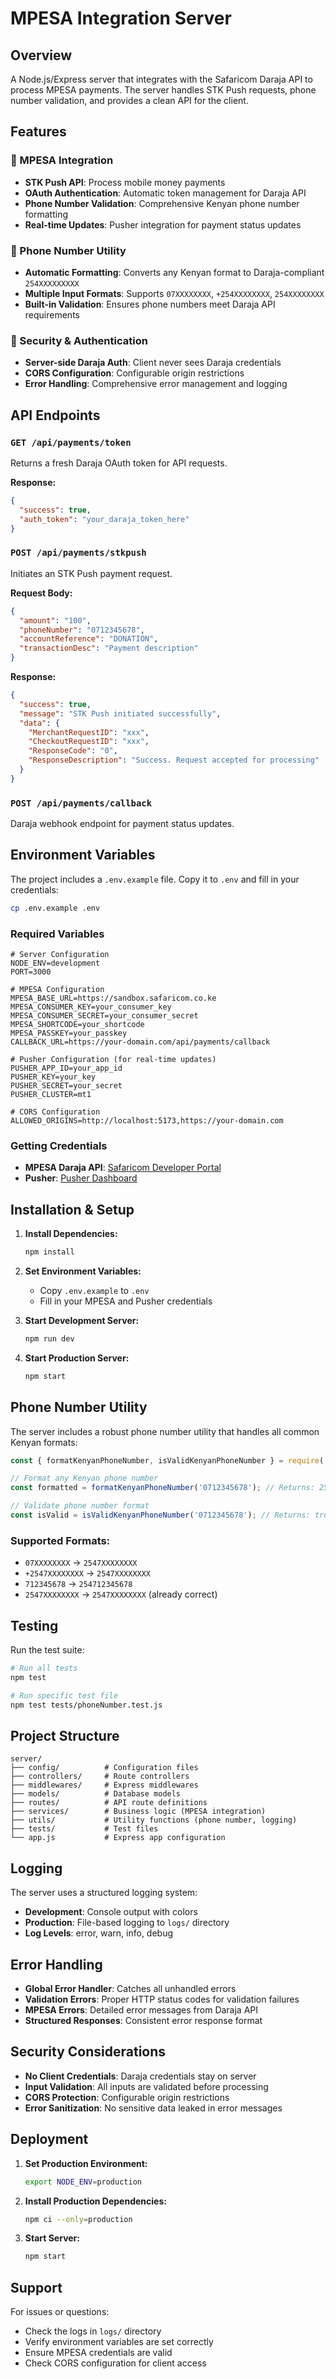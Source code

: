 # MPESA Integration Server

## Overview

A Node.js/Express server that integrates with the Safaricom Daraja API to process MPESA payments. The server handles STK Push requests, phone number validation, and provides a clean API for the client.

## Features

### 🏦 MPESA Integration
- **STK Push API**: Process mobile money payments
- **OAuth Authentication**: Automatic token management for Daraja API
- **Phone Number Validation**: Comprehensive Kenyan phone number formatting
- **Real-time Updates**: Pusher integration for payment status updates

### 📱 Phone Number Utility
- **Automatic Formatting**: Converts any Kenyan format to Daraja-compliant `254XXXXXXXXX`
- **Multiple Input Formats**: Supports `07XXXXXXXX`, `+254XXXXXXXX`, `254XXXXXXXX`
- **Built-in Validation**: Ensures phone numbers meet Daraja API requirements

### 🔐 Security & Authentication
- **Server-side Daraja Auth**: Client never sees Daraja credentials
- **CORS Configuration**: Configurable origin restrictions
- **Error Handling**: Comprehensive error management and logging

## API Endpoints

### `GET /api/payments/token`
Returns a fresh Daraja OAuth token for API requests.

**Response:**
```json
{
  "success": true,
  "auth_token": "your_daraja_token_here"
}
```

### `POST /api/payments/stkpush`
Initiates an STK Push payment request.

**Request Body:**
```json
{
  "amount": "100",
  "phoneNumber": "0712345678",
  "accountReference": "DONATION",
  "transactionDesc": "Payment description"
}
```

**Response:**
```json
{
  "success": true,
  "message": "STK Push initiated successfully",
  "data": {
    "MerchantRequestID": "xxx",
    "CheckoutRequestID": "xxx",
    "ResponseCode": "0",
    "ResponseDescription": "Success. Request accepted for processing"
  }
}
```

### `POST /api/payments/callback`
Daraja webhook endpoint for payment status updates.

## Environment Variables

The project includes a `.env.example` file. Copy it to `.env` and fill in your credentials:

```bash
cp .env.example .env
```

### Required Variables

```env
# Server Configuration
NODE_ENV=development
PORT=3000

# MPESA Configuration
MPESA_BASE_URL=https://sandbox.safaricom.co.ke
MPESA_CONSUMER_KEY=your_consumer_key
MPESA_CONSUMER_SECRET=your_consumer_secret
MPESA_SHORTCODE=your_shortcode
MPESA_PASSKEY=your_passkey
CALLBACK_URL=https://your-domain.com/api/payments/callback

# Pusher Configuration (for real-time updates)
PUSHER_APP_ID=your_app_id
PUSHER_KEY=your_key
PUSHER_SECRET=your_secret
PUSHER_CLUSTER=mt1

# CORS Configuration
ALLOWED_ORIGINS=http://localhost:5173,https://your-domain.com
```

### Getting Credentials

- **MPESA Daraja API**: [Safaricom Developer Portal](https://developer.safaricom.co.ke/)
- **Pusher**: [Pusher Dashboard](https://dashboard.pusher.com/)

## Installation & Setup

1. **Install Dependencies:**
   ```bash
   npm install
   ```

2. **Set Environment Variables:**
   - Copy `.env.example` to `.env`
   - Fill in your MPESA and Pusher credentials

3. **Start Development Server:**
   ```bash
   npm run dev
   ```

4. **Start Production Server:**
   ```bash
   npm start
   ```

## Phone Number Utility

The server includes a robust phone number utility that handles all common Kenyan formats:

```javascript
const { formatKenyanPhoneNumber, isValidKenyanPhoneNumber } = require('./utils/phoneNumber');

// Format any Kenyan phone number
const formatted = formatKenyanPhoneNumber('0712345678'); // Returns: 254712345678

// Validate phone number format
const isValid = isValidKenyanPhoneNumber('0712345678'); // Returns: true
```

### Supported Formats:
- `07XXXXXXXX` → `2547XXXXXXXX`
- `+2547XXXXXXXX` → `2547XXXXXXXX`
- `712345678` → `254712345678`
- `2547XXXXXXXX` → `2547XXXXXXXX` (already correct)

## Testing

Run the test suite:

```bash
# Run all tests
npm test

# Run specific test file
npm test tests/phoneNumber.test.js
```

## Project Structure

```
server/
├── config/          # Configuration files
├── controllers/     # Route controllers
├── middlewares/     # Express middlewares
├── models/          # Database models
├── routes/          # API route definitions
├── services/        # Business logic (MPESA integration)
├── utils/           # Utility functions (phone number, logging)
├── tests/           # Test files
└── app.js           # Express app configuration
```

## Logging

The server uses a structured logging system:
- **Development**: Console output with colors
- **Production**: File-based logging to `logs/` directory
- **Log Levels**: error, warn, info, debug

## Error Handling

- **Global Error Handler**: Catches all unhandled errors
- **Validation Errors**: Proper HTTP status codes for validation failures
- **MPESA Errors**: Detailed error messages from Daraja API
- **Structured Responses**: Consistent error response format

## Security Considerations

- **No Client Credentials**: Daraja credentials stay on server
- **Input Validation**: All inputs are validated before processing
- **CORS Protection**: Configurable origin restrictions
- **Error Sanitization**: No sensitive data leaked in error messages

## Deployment

1. **Set Production Environment:**
   ```bash
   export NODE_ENV=production
   ```

2. **Install Production Dependencies:**
   ```bash
   npm ci --only=production
   ```

3. **Start Server:**
   ```bash
   npm start
   ```

## Support

For issues or questions:
- Check the logs in `logs/` directory
- Verify environment variables are set correctly
- Ensure MPESA credentials are valid
- Check CORS configuration for client access
